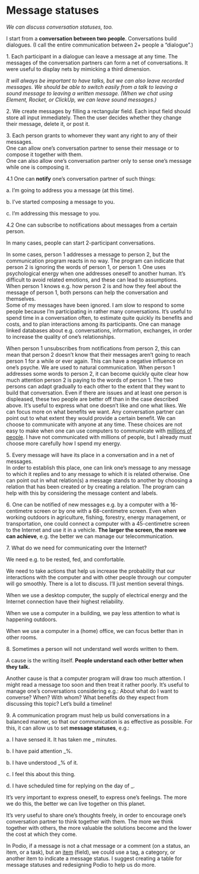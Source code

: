 # Message statuses

*We can discuss conversation statuses, too.*

I start from a **conversation between two people**. Conversations build dialogues. (I call the entire communication between 2+ people a “dialogue”.)

1\. Each participant in a dialogue can leave a message at any time. The messages of the conversation partners can form a net of conversations. It were useful to display nets by mimicking a third dimension.

*It will always be important to have talks, but we can also leave recorded messages. We should be able to switch easily from a talk to leaving a sound message to leaving a written message. (When we chat using Element, Rocket, or ClickUp, we can leave sound messages.)*

2\. We create messages by filling a rectangular field. Each input field should store all input immediately. Then the user decides whether they change their message, delete it, or post it.

3\. Each person grants to whomever they want any right to any of their messages.   
One can allow one’s conversation partner to sense their message or to compose it together with them.   
One can also allow one’s conversation partner only to sense one’s message while one is composing it.

4.1 One can **notify** one’s conversation partner of such things:

a. I’m going to address you a message (at this time).

b. I’ve started composing a message to you.

c. I’m addressing this message to you.

4.2 One can subscribe to notifications about messages from a certain person.

In many cases, people can start 2-participant conversations.

In some cases, person 1 addresses a message to person 2, but the communication program reacts in no way. The program can indicate that person 2 is ignoring the words of person 1, or person 1. One uses psychological energy when one addresses oneself to another human. It’s difficult to avoid related emotions, and these can lead to assumptions. When person 1 knows e.g. how person 2 is and how they feel about the message of person 1, both persons can help the conversation and themselves.   
Some of my messages have been ignored. I am slow to respond to some people because I’m participating in rather many conversations. It’s useful to spend time in a conversation often, to estimate quite quickly its benefits and costs, and to plan interactions among its participants. One can manage linked databases about e.g. conversations, information, exchanges, in order to increase the quality of one’s relationships.

When person 1 unsubscribes from notifications from person 2, this can mean that person 2 doesn’t know that their messages aren’t going to reach person 1 for a while or ever again. This can have a negative influence on one’s psyche. We are used to natural communication. When person 1 addresses some words to person 2, it can become quickly quite clear how much attention person 2 is paying to the words of person 1. The two persons can adapt gradually to each other to the extent that they want to build that conversation. Even if there are issues and at least one person is displeased, these two people are better off than in the case described above. It’s useful to express what one doesn’t like and one what likes. We can focus more on what benefits we want. Any conversation partner can point out to what extent they would provide a certain benefit. We can choose to communicate with anyone at any time. These choices are not easy to make when one can use computers to communicate with [millions of people](https://en.wikipedia.org/wiki/List_of_languages_by_total_number_of_speakers). I have not communicated with millions of people, but I already must choose more carefully how I spend my energy.

5\. Every message will have its place in a conversation and in a net of messages.   
In order to establish this place, one can link one’s message to any message to which it replies and to any message to which it is related otherwise. One can point out in what relation(s) a message stands to another by choosing a relation that has been created or by creating a relation. The program can help with this by considering the message content and labels.

6\. One can be notified of new messages e.g. by a computer with a 16-centimetre screen or by one with a 68-centimetre screen. Even when working outdoors in agriculture, fishing, forestry, energy management, or transportation, one could connect a computer with a 45-centimetre screen to the Internet and use it in a vehicle. **The larger the screen, the more we can achieve**, e.g. the better we can manage our telecommunication.

7\. What do we need for communicating over the Internet?

We need e.g. to be rested, fed, and comfortable.

We need to take actions that help us increase the probability that our interactions with the computer and with other people through our computer will go smoothly. There is a lot to discuss. I’ll just mention several things.

When we use a desktop computer, the supply of electrical energy and the Internet connection have their highest reliability.

When we use a computer in a building, we pay less attention to what is happening outdoors.

When we use a computer in a (home) office, we can focus better than in other rooms.

8\. Sometimes a person will not understand well words written to them.

A cause is the writing itself. **People understand each other better when they talk.**

Another cause is that a computer program will draw too much attention. I might read a message too soon and then treat it rather poorly. It’s useful to manage one’s conversations considering e.g.: About what do I want to converse? When? With whom? What benefits do they expect from discussing this topic? Let’s build a timeline!

9\. A communication program must help us build conversations in a balanced manner, so that our communication is as effective as possible. For this, it can allow us to set **message statuses**, e.g.:

a. I have sensed it. It has taken me \_ minutes.

b. I have paid attention \_%.

b. I have understood \_% of it.

c. I feel this about this thing.

d. I have scheduled time for replying on the day of \_.

It’s very important to express oneself, to express one’s feelings. The more we do this, the better we can live together on this planet.

It’s very useful to share one’s thoughts freely, in order to encourage one’s conversation partner to think together with them. The more we think together with others, the more valuable the solutions become and the lower the cost at which they come.

In Podio, if a message is not a chat message or a comment (on a status, an item, or a task), but an [item](https://medium.com/sol-data-management/how-is-it-better-to-communicate-using-podio-a43bef26cd2f) (field), we could use a tag, a category, or another item to indicate a message status. I suggest creating a table for message statuses and redesigning Podio to help us do more.